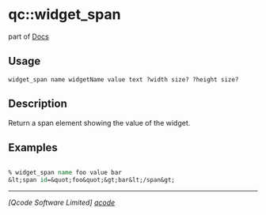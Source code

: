 qc::widget_span
===============

part of [Docs](.)

Usage
-----
`
	widget_span name widgetName value text ?width size? ?height size?
    `

Description
-----------
Return a span element showing the value of the widget.

Examples
--------
```tcl

% widget_span name foo value bar
&lt;span id=&quot;foo&quot;&gt;bar&lt;/span&gt;

```

----------------------------------
*[Qcode Software Limited] [qcode]*

[qcode]: http://www.qcode.co.uk "Qcode Software"